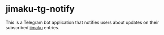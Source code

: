 # jimaku-tg-notify

This is a Telegram bot application that notifies users about updates on their subscribed [jimaku](https://github.com/Rapptz/jimaku) entries.

